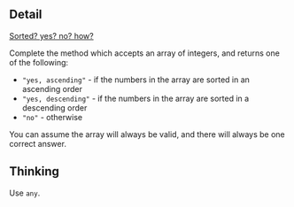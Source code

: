 ## Detail

[Sorted? yes? no? how?](https://www.codewars.com/kata/sorted-yes-no-how/train/haskell)

Complete the method which accepts an array of integers, and returns one of the following:

- `"yes, ascending"` - if the numbers in the array are sorted in an ascending order
- `"yes, descending"` - if the numbers in the array are sorted in a descending order
- `"no"` - otherwise

You can assume the array will always be valid, and there will always be one correct answer.

## Thinking

Use `any`.